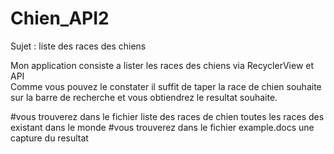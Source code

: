 # Chien_API2

Sujet : liste des races des chiens

Mon application consiste a lister les races des chiens via RecyclerView et API  
Comme vous pouvez le constater il suffit de taper la race de chien souhaite sur la barre de recherche et vous obtiendrez le resultat souhaite.

#vous trouverez dans le fichier liste des races de chien toutes les races des existant dans le monde
#vous trouverez dans le fichier example.docs une capture du resultat
